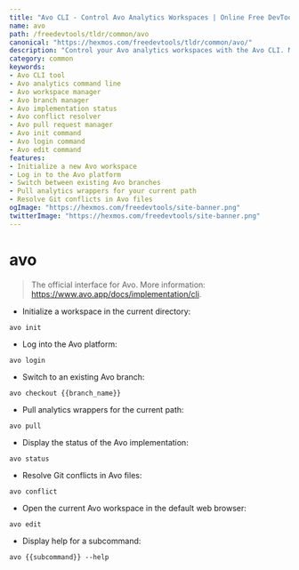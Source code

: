 ```yaml
---
title: "Avo CLI - Control Avo Analytics Workspaces | Online Free DevTools by Hexmos"
name: avo
path: /freedevtools/tldr/common/avo
canonical: "https://hexmos.com/freedevtools/tldr/common/avo/"
description: "Control your Avo analytics workspaces with the Avo CLI. Manage branches, pull wrappers, and resolve conflicts effortlessly. Free online tool, no registration required."
category: common
keywords:
- Avo CLI tool
- Avo analytics command line
- Avo workspace manager
- Avo branch manager
- Avo implementation status
- Avo conflict resolver
- Avo pull request manager
- Avo init command
- Avo login command
- Avo edit command
features:
- Initialize a new Avo workspace
- Log in to the Avo platform
- Switch between existing Avo branches
- Pull analytics wrappers for your current path
- Resolve Git conflicts in Avo files
ogImage: "https://hexmos.com/freedevtools/site-banner.png"
twitterImage: "https://hexmos.com/freedevtools/site-banner.png"
---
```


# avo

> The official interface for Avo.
> More information: <https://www.avo.app/docs/implementation/cli>.

- Initialize a workspace in the current directory:

`avo init`

- Log into the Avo platform:

`avo login`

- Switch to an existing Avo branch:

`avo checkout {{branch_name}}`

- Pull analytics wrappers for the current path:

`avo pull`

- Display the status of the Avo implementation:

`avo status`

- Resolve Git conflicts in Avo files:

`avo conflict`

- Open the current Avo workspace in the default web browser:

`avo edit`

- Display help for a subcommand:

`avo {{subcommand}} --help`
